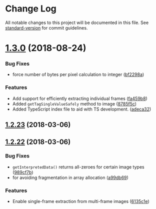 # Change Log

All notable changes to this project will be documented in this file. See [standard-version](https://github.com/conventional-changelog/standard-version) for commit guidelines.

<a name="1.3.0"></a>
# [1.3.0](https://github.com/dliblik/Daikon/compare/v1.2.23...v1.3.0) (2018-08-24)


### Bug Fixes

* force number of bytes per pixel calculation to integer ([bf2298a](https://github.com/dliblik/Daikon/commit/bf2298a))


### Features

* Add support for efficiently extracting individual frames ([fa459b8](https://github.com/dliblik/Daikon/commit/fa459b8))
* Added `getTagSingleValueSafely` method to image ([8785f5c](https://github.com/dliblik/Daikon/commit/8785f5c))
* Added TypeScript index file to aid with TS development. ([adeca32](https://github.com/dliblik/Daikon/commit/adeca32))



<a name="1.2.23"></a>
## [1.2.23](https://github.com/dliblik/Daikon/compare/v1.2.22...v1.2.23) (2018-03-06)



<a name="1.2.22"></a>
## [1.2.22](https://github.com/dliblik/Daikon/compare/v1.2.21...v1.2.22) (2018-03-06)


### Bug Fixes

* `getInterpretedData()` returns all-zeroes for certain image types ([989cf7b](https://github.com/dliblik/Daikon/commit/989cf7b))
* for avoiding fragmentation in array allocation ([a99db69](https://github.com/dliblik/Daikon/commit/a99db69))


### Features

* Enable single-frame extraction from multi-frame images ([6135c1e](https://github.com/dliblik/Daikon/commit/6135c1e))
